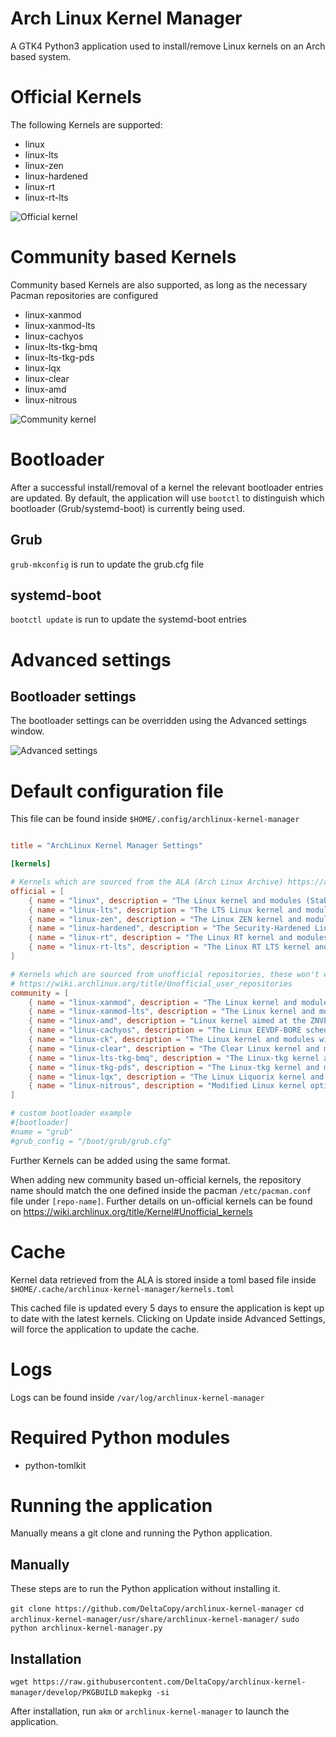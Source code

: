 # Arch Linux Kernel Manager

A GTK4 Python3 application used to install/remove Linux kernels on an Arch based system.

# Official Kernels

The following Kernels are supported:

- linux
- linux-lts
- linux-zen
- linux-hardened
- linux-rt
- linux-rt-lts

![Official kernel](https://github.com/DeltaCopy/archlinux-kernel-manager/assets/121581829/c95f1c21-54e2-42b3-a182-759edec07fae)

# Community based Kernels

Community based Kernels are also supported, as long as the necessary Pacman repositories are configured

- linux-xanmod
- linux-xanmod-lts
- linux-cachyos
- linux-lts-tkg-bmq
- linux-lts-tkg-pds
- linux-lqx
- linux-clear
- linux-amd
- linux-nitrous

![Community kernel](https://github.com/DeltaCopy/archlinux-kernel-manager/assets/121581829/a8db794c-e045-4e75-8496-4f537b2f8e10)

# Bootloader

After a successful install/removal of a kernel the relevant bootloader entries are updated.
By default, the application will use `bootctl` to distinguish which bootloader (Grub/systemd-boot) is currently being used.

## Grub

`grub-mkconfig` is run to update the grub.cfg file

## systemd-boot

`bootctl update` is run to update the systemd-boot entries

# Advanced settings

## Bootloader settings

The bootloader settings can be overridden using the Advanced settings window.

![Advanced settings](https://github.com/DeltaCopy/archlinux-kernel-manager/assets/121581829/e37a97b3-da11-4e3c-8592-51ad72cfe143)

# Default configuration file

This file can be found inside `$HOME/.config/archlinux-kernel-manager`

```toml

title = "ArchLinux Kernel Manager Settings"

[kernels]

# Kernels which are sourced from the ALA (Arch Linux Archive) https://archive.archlinux.org
official = [
    { name = "linux", description = "The Linux kernel and modules (Stable)", headers = "linux-headers" },
    { name = "linux-lts", description = "The LTS Linux kernel and modules (Longterm)", headers = "linux-lts-headers" },
    { name = "linux-zen", description = "The Linux ZEN kernel and modules (Zen)", headers = "linux-zen-headers" },
    { name = "linux-hardened", description = "The Security-Hardened Linux kernel and modules (Hardened)", headers = "linux-hardened-headers" },
    { name = "linux-rt", description = "The Linux RT kernel and modules (Realtime)", headers = "linux-rt-headers" },
    { name = "linux-rt-lts", description = "The Linux RT LTS kernel and modules (Realtime Longterm)", headers = "linux-rt-lts-headers" },
]

# Kernels which are sourced from unofficial repositories, these won't work if you haven't updated your pacman configuration
# https://wiki.archlinux.org/title/Unofficial_user_repositories
community = [
    { name = "linux-xanmod", description = "The Linux kernel and modules with Xanmod patches", headers = "linux-xanmod-headers", repository = "chaotic-aur" },
    { name = "linux-xanmod-lts", description = "The Linux kernel and modules with Xanmod patches", headers = "linux-xanmod-lts-headers", repository = "chaotic-aur" },
    { name = "linux-amd", description = "Linux kernel aimed at the ZNVER4/MZEN4 AMD Ryzen CPU based hardware", headers = "linux-amd-headers", repository = "chaotic-aur" },
    { name = "linux-cachyos", description = "The Linux EEVDF-BORE scheduler Kernel by CachyOS with other patches and improvements kernel and modules", headers = "linux-cachyos-headers", repository = "chaotic-aur" },
    { name = "linux-ck", description = "The Linux kernel and modules with ck's hrtimer patches", headers = "linux-ck-headers", repository = "repo-ck" },
    { name = "linux-clear", description = "The Clear Linux kernel and modules", headers = "linux-clear-headers", repository = "chaotic-aur" },
    { name = "linux-lts-tkg-bmq", description = "The Linux-tkg kernel and modules", headers = "linux-lts-tkg-bmq-headers", repository = "chaotic-aur" },
    { name = "linux-tkg-pds", description = "The Linux-tkg kernel and modules", headers = "linux-tkg-pds-headers", repository = "chaotic-aur" },
    { name = "linux-lqx", description = "The Linux Liquorix kernel and modules", headers = "linux-lqx-headers", repository = "chaotic-aur" },
    { name = "linux-nitrous", description = "Modified Linux kernel optimized for Skylake and newer, compiled using clang", headers = "linux-nitrous-headers", repository = "chaotic-aur" },
]

# custom bootloader example
#[bootloader]
#name = "grub"
#grub_config = "/boot/grub/grub.cfg"

```

Further Kernels can be added using the same format.

When adding new community based un-official kernels, the repository name should match the one defined inside the pacman `/etc/pacman.conf` file under `[repo-name]`.
Further details on un-official kernels can be found on https://wiki.archlinux.org/title/Kernel#Unofficial_kernels

# Cache

Kernel data retrieved from the ALA is stored inside a toml based file inside `$HOME/.cache/archlinux-kernel-manager/kernels.toml`

This cached file is updated every 5 days to ensure the application is kept up to date with the latest kernels.
Clicking on Update inside Advanced Settings, will force the application to update the cache.

# Logs

Logs can be found inside `/var/log/archlinux-kernel-manager`

# Required Python modules

- python-tomlkit

# Running the application

Manually means a git clone and running the Python application.

## Manually

These steps are to run the Python application without installing it.

`git clone https://github.com/DeltaCopy/archlinux-kernel-manager`
`cd archlinux-kernel-manager/usr/share/archlinux-kernel-manager/`
`sudo python archlinux-kernel-manager.py`

## Installation

`wget https://raw.githubusercontent.com/DeltaCopy/archlinux-kernel-manager/develop/PKGBUILD`
`makepkg -si`

After installation, run `akm` or `archlinux-kernel-manager` to launch the application.
